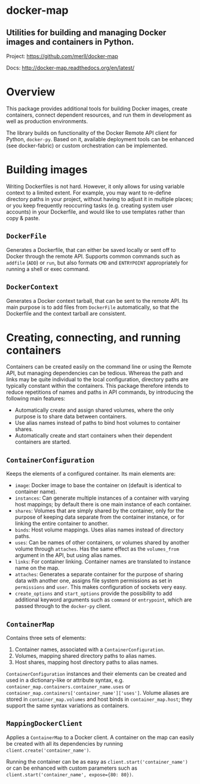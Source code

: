 docker-map
==========

Utilities for building and managing Docker images and containers in Python.
---------------------------------------------------------------------------

Project: https://github.com/merll/docker-map

Docs: http://docker-map.readthedocs.org/en/latest/


Overview
========
This package provides additional tools for building Docker images, create containers,
connect dependent resources, and run them in development as well as production
environments.

The library builds on functionality of the Docker Remote API client for Python,
`docker-py`. Based on it, available deployment tools can be enhanced
(see docker-fabric) or custom orchestration can be implemented.


Building images
===============
Writing Dockerfiles is not hard. However, it only allows for using variable context to a
limited extent. For example, you may want to re-define directory paths in your project,
without having to adjust it in multiple places; or you keep frequently reoccurring tasks
(e.g. creating system user accounts) in your Dockerfile, and would like to use templates
rather than copy & paste.

`DockerFile`
------------
Generates a Dockerfile, that can either be saved locally or sent off to Docker
through the remote API. Supports common commands such as `addfile` (`ADD`) or `run`, but
also formats `CMD` and `ENTRYPOINT` appropriately for running a shell or exec command.

`DockerContext`
---------------
Generates a Docker context tarball, that can be sent to the remote API.
Its main purpose is to add files from `DockerFile` automatically, so that the Dockerfile
and the context tarball are consistent.


Creating, connecting, and running containers
============================================
Containers can be created easily on the command line or using the Remote API, but managing
dependencies can be tedious. Whereas the path and links may be quite individual to the
local configuration, directory paths are typically constant within the containers.
This package therefore intends to reduce repetitions of names and paths in API commands,
by introducing the following main features:

* Automatically create and assign shared volumes, where the only purpose is to share data
  between containers.
* Use alias names instead of paths to bind host volumes to container shares.
* Automatically create and start containers when their dependent containers are started.

`ContainerConfiguration`
------------------------
Keeps the elements of a configured container. Its main elements are:

* `image`: Docker image to base the container on (default is identical to container name).
* `instances`: Can generate multiple instances of a container with varying host mappings;
  by default there is one main instance of each container.
* `shares`: Volumes that are simply shared by the container, only for the purpose of
  keeping data separate from the container instance, or for linking the entire container
  to another.
* `binds`: Host volume mappings. Uses alias names instead of directory paths.
* `uses`: Can be names of other containers, or volumes shared by another volume through
  `attaches`. Has the same effect as the `volumes_from` argument in the API, but using alias
  names.
* `links`: For container linking. Container names are translated to instance name on the map.
* `attaches`: Generates a separate container for the purpose of sharing data with another
  one, assigns file system permissions as set in `permissions` and `user`. This makes
  configuration of sockets very easy.
* `create_options` and `start_options` provide the possibility to add additional keyword
  arguments such as `command` or `entrypoint`, which are passed through to the `docker-py`
  client.

`ContainerMap`
--------------
Contains three sets of elements:

1. Container names, associated with a `ContainerConfiguration`.
2. Volumes, mapping shared directory paths to alias names.
3. Host shares, mapping host directory paths to alias names.

`ContainerConfiguration` instances and their elements can be created and used in a
dictionary-like or attribute syntax, e.g.
`container_map.containers.container_name.uses` or
`container_map.containers['container_name']['uses']`.
Volume aliases are stored in `container_map.volumes` and host binds in
`container_map.host`; they support the same syntax variations as containers.

`MappingDockerClient`
---------------------
Applies a `ContainerMap` to a Docker client. A container on the map can easily be created
with all its dependencies by running
`client.create('container_name')`.

Running the container can be as easy as
`client.start('container_name')`
or can be enhanced with custom parameters such as
`client.start('container_name', expose={80: 80})`.
